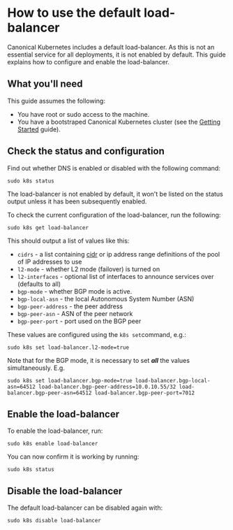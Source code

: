 # How to use the default load-balancer

Canonical Kubernetes includes a default load-balancer. As this is not an
essential service for all deployments, it is not enabled by default. This guide
explains how to configure and enable the load-balancer.

## What you'll need

This guide assumes the following:

- You have root or sudo access to the machine.
- You have a bootstraped Canonical Kubernetes cluster (see the [Getting
  Started][getting-started-guide] guide).

## Check the status and configuration

Find out whether DNS is enabled or disabled with the following command:

```
sudo k8s status
```

The load-balancer is not enabled by default, it won't be listed on the status
output unless it has been subsequently enabled.

To check the current configuration of the load-balancer, run the following:

```
sudo k8s get load-balancer
```
This should output a list of values like this:


- `cidrs` - a list containing [cidr] or ip address range definitions of the pool of IP addresses to use
- `l2-mode` - whether L2 mode (failover) is turned on
- `l2-interfaces` - optional list of interfaces to announce services over (defaults to all)
- `bgp-mode` - whether BGP mode is active.
- `bgp-local-asn` - the local Autonomous System Number (ASN)
- `bgp-peer-address` - the peer address
- `bgp-peer-asn` - ASN of the peer network
- `bgp-peer-port` - port used on the BGP peer

These values are configured using the `k8s set`command, e.g.:

```
sudo k8s set load-balancer.l2-mode=true
```

Note that for the BGP mode, it is necessary to set ***all*** the values simultaneously. E.g.

```
sudo k8s set load-balancer.bgp-mode=true load-balancer.bgp-local-asn=64512 load-balancer.bgp-peer-address=10.0.10.55/32 load-balancer.bgp-peer-asn=64512 load-balancer.bgp-peer-port=7012
```

## Enable the load-balancer

To enable the load-balancer, run:

```
sudo k8s enable load-balancer
```

You can now confirm it is working by running:

```
sudo k8s status
```

## Disable the load-balancer

The default load-balancer can be disabled again with:

```
sudo k8s disable load-balancer
```


<!-- LINKS -->

[cidr]: https://en.wikipedia.org/wiki/Classless_Inter-Domain_Routing
[getting-started-guide]: ../../../tutorial/getting-started
